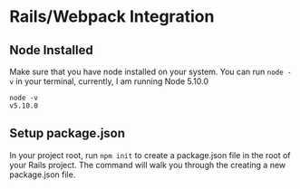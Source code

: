 # Rails/Webpack Integration

## Node Installed

Make sure that you have node installed on your system. You can
run `node -v` in your terminal, currently, I am running Node 5.10.0

```
node -v
v5.10.0
```

## Setup package.json

In your project root, run `npm init` to create a package.json file in the
root of your Rails project. The command will walk you through the creating
a new package.json file.
